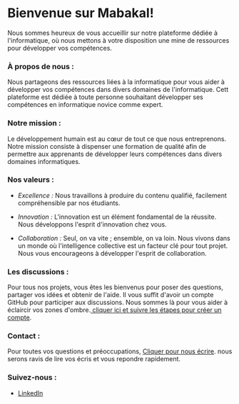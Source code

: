 <h1>Bienvenue sur Mabakal!</h1>
<p>
   Nous sommes heureux de vous accueillir sur notre plateforme dédiée à l'informatique, où nous mettons à votre disposition une mine de ressources pour développer vos compétences.
</p>
<h3>À propos de nous :</h3>
<p>
   Nous partageons des ressources liées à la informatique pour vous aider à développer vos compétences dans divers domaines de l'informatique. Cett plateforme est dédiée à toute personne souhaitant développer ses compétences en informatique novice comme expert.
</p>
<h3>
   Notre mission :
</h3>
<p>
   Le développement humain est au cœur de tout ce que nous entreprenons. Notre mission consiste à dispenser une formation de qualité afin de permettre aux apprenants de développer leurs compétences dans divers domaines informatiques.
</p>

<h3>
   Nos valeurs :
</h3>
<p>
   <div>
      <ul>
         <li>
            <p><em> Excellence :</em> Nous travaillons à produire du contenu qualifié, facilement compréhensible par nos étudiants.</p>
         </li>
         <li>
            <p> <em> Innovation :</em> L'innovation est un élément fondamental de la réussite. Nous développons l'esprit d'innovation chez vous.</p>
         </li>
         <li>
            <p> <em> Collaboration :</em>
               Seul, on va vite ; ensemble, on va loin. Nous vivons dans un monde où l'intelligence collective est un facteur clé pour tout projet. Nous vous encourageons à développer l'esprit de collaboration.
            </p>
         </li>
      </ul>
   </div>
</p>

<h3>
   Les discussions :
</h3>
<p>
   Pour tous nos projets, vous êtes les bienvenus pour poser des questions, partager vos idées et obtenir de l'aide. Il vous suffit d'avoir un compte GitHub pour participer aux discussions. Nous sommes là pour vous aider à éclaircir vos zones d'ombre.<a href = "https://docs.github.com/fr/get-started/onboarding/getting-started-with-your-github-account"> cliquer ici et suivre les étapes pour créer un compte</a>.
</p>
<h3>
   Contact :
</h3>
<p>
   Pour toutes vos questions et préoccupations, <a href="mailto:badjodibe@gmail.com">Cliquer pour nous écrire</a>. nous serons ravis de lire vos écris et vous repondre rapidement.
</p>
<h3>Suivez-nous :</h3>
<p>
   <ul>
      <li><a href = "https://www.linkedin.com/company/mabakal/"> LinkedIn </a></li>
   </ul>
</p>
